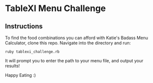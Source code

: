 # TableXI Menu Challenge

## Instructions

To find the food combinations you can afford with Katie's Badass Menu Calculator, clone this repo. Navigate into the directory and run:

```ruby tablexi_challenge.rb```

It will prompt you to enter the path to your menu file, and output your results!

Happy Eating :)
